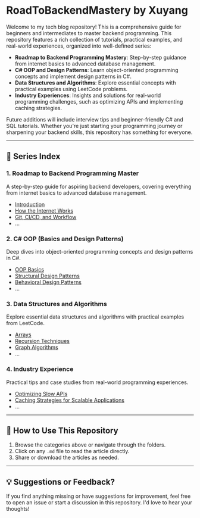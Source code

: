 
# RoadToBackendMastery by Xuyang

Welcome to my tech blog repository! This is a comprehensive guide for beginners and intermediates to master backend programming. This repository features a rich collection of tutorials, practical examples, and real-world experiences, organized into well-defined series:

- **Roadmap to Backend Programming Mastery**: Step-by-step guidance from internet basics to advanced database management.  
- **C# OOP and Design Patterns**: Learn object-oriented programming concepts and implement design patterns in C#.  
- **Data Structures and Algorithms**: Explore essential concepts with practical examples using LeetCode problems.  
- **Industry Experiences**: Insights and solutions for real-world programming challenges, such as optimizing APIs and implementing caching strategies.

Future additions will include interview tips and beginner-friendly C# and SQL tutorials. Whether you're just starting your programming journey or sharpening your backend skills, this repository has something for everyone.

---

## 📘 Series Index

### 1. **Roadmap to Backend Programming Master**
A step-by-step guide for aspiring backend developers, covering everything from internet basics to advanced database management.

- [Introduction](Roadmap_Backend/01_Introduction.md)
- [How the Internet Works](Roadmap_Backend/02_Internet_Basics.md)
- [Git, CI/CD, and Workflow](Roadmap_Backend/03_Git_and_CICD.md)
- ...

### 2. **C# OOP (Basics and Design Patterns)**
Deep dives into object-oriented programming concepts and design patterns in C#.

- [OOP Basics](CSharp_OOP/01_Basics.md)
- [Structural Design Patterns](CSharp_OOP/02_Structural_Patterns.md)
- [Behavioral Design Patterns](CSharp_OOP/03_Behavioral_Patterns.md)
- ...

### 3. **Data Structures and Algorithms**
Explore essential data structures and algorithms with practical examples from LeetCode.

- [Arrays](Data_Structures_Algorithms/01_Arrays.md)
- [Recursion Techniques](Data_Structures_Algorithms/02_Recursion.md)
- [Graph Algorithms](Data_Structures_Algorithms/03_Graph_Algorithms.md)
- ...

### 4. **Industry Experience**
Practical tips and case studies from real-world programming experiences.

- [Optimizing Slow APIs](Industry_Experience/01_Optimizing_Slow_API.md)
- [Caching Strategies for Scalable Applications](Industry_Experience/02_Caching_Strategies.md)
- ...


---

## 📂 How to Use This Repository

1. Browse the categories above or navigate through the folders.
2. Click on any `.md` file to read the article directly.
3. Share or download the articles as needed.

---

## 💡 Suggestions or Feedback?

If you find anything missing or have suggestions for improvement, feel free to open an issue or start a discussion in this repository. I'd love to hear your thoughts!

